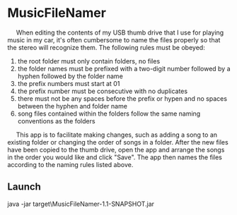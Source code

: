 MusicFileNamer
==============
&nbsp;&nbsp;&nbsp;&nbsp; When editing the contents of my USB thumb drive that I use for playing music in my car, it's often cumbersome to name the files properly so that the stereo will recognize them. The following rules must be obeyed:
	<ol>
    <li>the root folder must only contain folders, no files</li>
	<li>the folder names must be prefixed with a two-digit number followed by a hyphen followed by the folder name</li>
	<li>the prefix numbers must start at 01</li>
	<li>the prefix number must be consecutive with no duplicates</li>
	<li>there must not be any spaces before the prefix or hypen and no spaces between the hyphen and folder name</li>
	<li>song files contained within the folders follow the same naming conventions as the folders</li>
    </ol>

&nbsp;&nbsp;&nbsp;&nbsp; This app is to facilitate making changes, such as adding a song to an existing folder or changing the order of songs in a folder. After the new files have been copied to the thumb drive, open the app and arrange the songs in the order you would like and click "Save". The app then names the files according to the naming rules listed above.

## Launch
java -jar target\MusicFileNamer-1.1-SNAPSHOT.jar